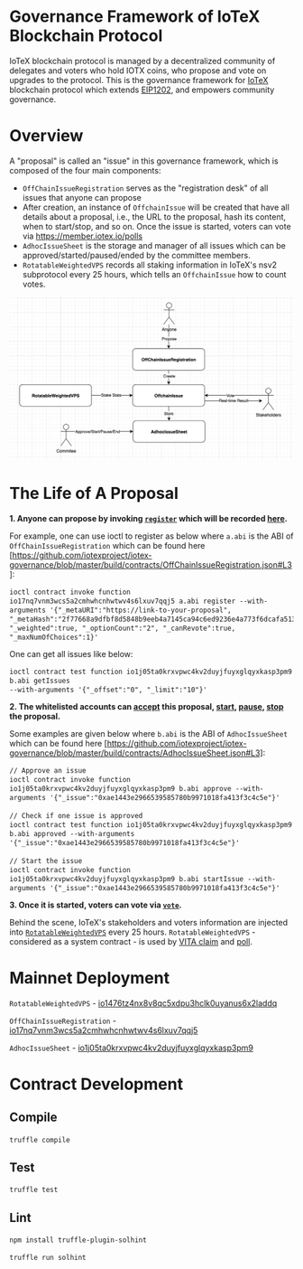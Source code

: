 # Governance Framework of IoTeX Blockchain Protocol

IoTeX blockchain protocol is managed by a decentralized community of delegates and voters who hold IOTX coins, who propose and vote on upgrades to the protocol. This is the governance framework for [IoTeX](https://iotex.io) blockchain protocol which extends [EIP1202](https://github.com/ethereum/EIPs/blob/master/EIPS/eip-1202.md), and empowers community governance.

# Overview
A "proposal" is called an "issue" in this governance framework, which is composed of the four main components:
- `OffChainIssueRegistration` serves as the "registration desk" of all issues that anyone can propose
- After creation, an instance of `OffchainIssue` will be created that have all details about a proposal, i.e., the URL to the proposal, hash its content, when to start/stop, and so on. Once the issue is started, voters can vote via https://member.iotex.io/polls
- `AdhocIssueSheet` is the storage and manager of all issues which can be approved/started/paused/ended by the committee members.
- `RotatableWeightedVPS` records all staking information in IoTeX's nsv2 subprotocol every 25 hours, which tells an `OffchainIssue` how to count votes.

![](arch.png)


# The Life of A Proposal
**1. Anyone can propose by invoking [`register`](https://github.com/iotexproject/IOTX-EIP-1202-contracts/blob/master/contracts/OffChainIssueRegistration.sol#L48) which will be recorded [here](https://github.com/iotexproject/IOTX-EIP-1202-contracts/blob/master/contracts/AdhocIssueSheet.sol).**

For example, one can use ioctl to register as below where `a.abi` is the ABI of `OffChainIssueRegistration` which can be found here [https://github.com/iotexproject/iotex-governance/blob/master/build/contracts/OffChainIssueRegistration.json#L3]:
```
ioctl contract invoke function io17nq7vnm3wcs5a2cmhwhcnhwtwv4s6lxuv7qqj5 a.abi register --with-arguments '{"_metaURI":"https://link-to-your-proposal", "_metaHash":"2f77668a9dfbf8d5848b9eeb4a7145ca94c6ed9236e4a773f6dcafa5132b2f91", "_weighted":true, "_optionCount":"2", "_canRevote":true, "_maxNumOfChoices":1}'
```

One can get all issues like below:
```
ioctl contract test function io1j05ta0krxvpwc4kv2duyjfuyxglqyxkasp3pm9 b.abi getIssues 
--with-arguments '{"_offset":"0", "_limit":"10"}'
```

**2. The whitelisted accounts can [accept](https://github.com/iotexproject/IOTX-EIP-1202-contracts/blob/master/contracts/AdhocIssueSheet.sol#L49) this proposal, [start](https://github.com/iotexproject/IOTX-EIP-1202-contracts/blob/master/contracts/AdhocIssueSheet.sol#L67), [pause](https://github.com/iotexproject/IOTX-EIP-1202-contracts/blob/master/contracts/AdhocIssueSheet.sol#L79), [stop](https://github.com/iotexproject/IOTX-EIP-1202-contracts/blob/master/contracts/AdhocIssueSheet.sol#L103) the proposal.**

Some examples are given below where `b.abi` is the ABI of `AdhocIssueSheet` which can be found here [https://github.com/iotexproject/iotex-governance/blob/master/build/contracts/AdhocIssueSheet.json#L3]:
```
// Approve an issue 
ioctl contract invoke function io1j05ta0krxvpwc4kv2duyjfuyxglqyxkasp3pm9 b.abi approve --with-arguments '{"_issue":"0xae1443e2966539585780b9971018fa413f3c4c5e"}'

// Check if one issue is approved
ioctl contract test function io1j05ta0krxvpwc4kv2duyjfuyxglqyxkasp3pm9 b.abi approved --with-arguments '{"_issue":"0xae1443e2966539585780b9971018fa413f3c4c5e"}'

// Start the issue
ioctl contract invoke function io1j05ta0krxvpwc4kv2duyjfuyxglqyxkasp3pm9 b.abi startIssue --with-arguments '{"_issue":"0xae1443e2966539585780b9971018fa413f3c4c5e"}'
```

**3. Once it is started, voters can vote via [`vote`](https://github.com/iotexproject/IOTX-EIP-1202-contracts/blob/master/contracts/OffchainIssue.sol#L119).**

Behind the scene, IoTeX's stakeholders and voters information are injected into [`RotatableWeightedVPS`](https://github.com/iotexproject/iotex-governance/tree/master/contracts/VPS) every 25 hours. `RotatableWeightedVPS` - considered as a system contract - is used by [VITA claim](https://iotex.io/vita) and [poll](https://member.iotex.io).


# Mainnet Deployment
`RotatableWeightedVPS` - [io1476tz4nx8v8qc5xdpu3hclk0uyanus6x2laddq](https://www.iotexscan.io/address/io1476tz4nx8v8qc5xdpu3hclk0uyanus6x2laddq)

`OffChainIssueRegistration` - [io17nq7vnm3wcs5a2cmhwhcnhwtwv4s6lxuv7qqj5](https://www.iotexscan.io/address/io17nq7vnm3wcs5a2cmhwhcnhwtwv4s6lxuv7qqj5)

`AdhocIssueSheet` - [io1j05ta0krxvpwc4kv2duyjfuyxglqyxkasp3pm9](https://www.iotexscan.io/address/io1j05ta0krxvpwc4kv2duyjfuyxglqyxkasp3pm9)

# Contract Development

## Compile

`truffle compile`

## Test

`truffle test`

## Lint

`npm install truffle-plugin-solhint`

`truffle run solhint`
